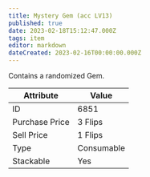 ```yaml
---
title: Mystery Gem (acc LV13)
published: true
date: 2023-02-18T15:12:47.000Z
tags: item
editor: markdown
dateCreated: 2023-02-16T00:00:00.000Z
---
```


Contains a randomized Gem.

|Attribute|Value|
|-|-|
|ID|6851|
|Purchase Price|3 Flips|
|Sell Price|1 Flips|
|Type|Consumable|
|Stackable|Yes|

